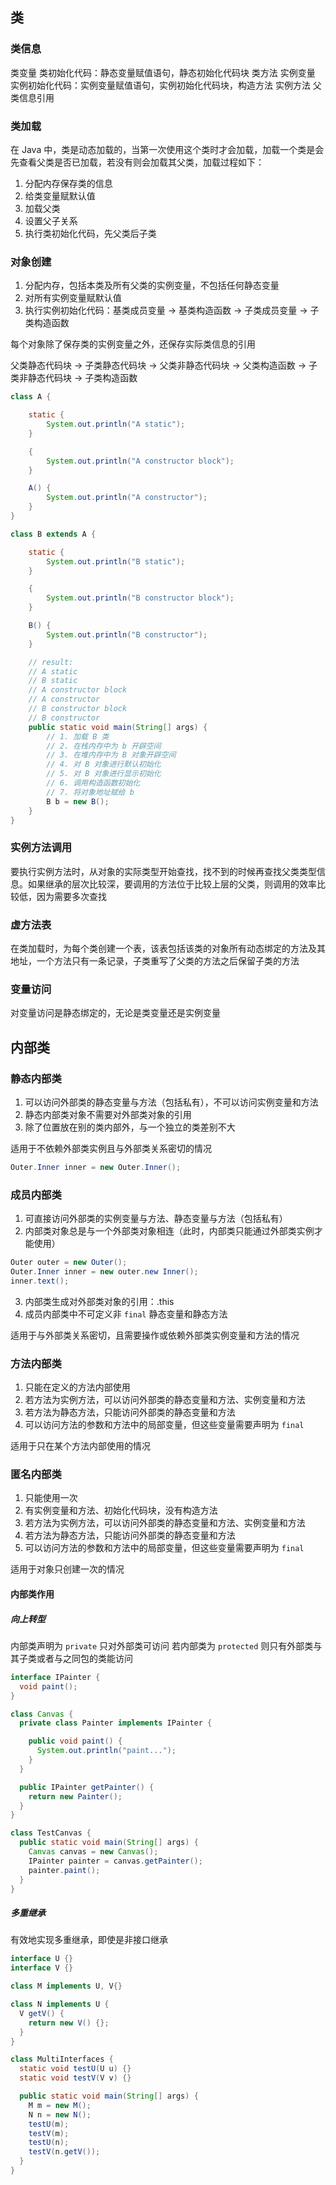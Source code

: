## 类
### 类信息
类变量
类初始化代码：静态变量赋值语句，静态初始化代码块
类方法
实例变量
实例初始化代码：实例变量赋值语句，实例初始化代码块，构造方法
实例方法
父类信息引用

### 类加载
在 Java 中，类是动态加载的，当第一次使用这个类时才会加载，加载一个类是会先查看父类是否已加载，若没有则会加载其父类，加载过程如下：
1. 分配内存保存类的信息
2. 给类变量赋默认值
3. 加载父类
4. 设置父子关系
5. 执行类初始化代码，先父类后子类

### 对象创建
1. 分配内存，包括本类及所有父类的实例变量，不包括任何静态变量
2. 对所有实例变量赋默认值
3. 执行实例初始化代码：基类成员变量 -> 基类构造函数 -> 子类成员变量 -> 子类构造函数

每个对象除了保存类的实例变量之外，还保存实际类信息的引用

父类静态代码块 -> 子类静态代码块 -> 父类非静态代码块 -> 父类构造函数 -> 子类非静态代码块 -> 子类构造函数
```java
class A {

    static {
        System.out.println("A static");
    }

    {
        System.out.println("A constructor block");
    }

    A() {
        System.out.println("A constructor");
    }
}

class B extends A {

    static {
        System.out.println("B static");
    }

    {
        System.out.println("B constructor block");
    }

    B() {
        System.out.println("B constructor");
    }

    // result:
    // A static
    // B static
    // A constructor block
    // A constructor
    // B constructor block
    // B constructor
    public static void main(String[] args) {
        // 1. 加载 B 类
        // 2. 在栈内存中为 b 开辟空间
        // 3. 在堆内存中为 B 对象开辟空间
        // 4. 对 B 对象进行默认初始化
        // 5. 对 B 对象进行显示初始化
        // 6. 调用构造函数初始化
        // 7. 将对象地址赋给 b
        B b = new B();
    }
}
```

### 实例方法调用
要执行实例方法时，从对象的实际类型开始查找，找不到的时候再查找父类类型信息。如果继承的层次比较深，要调用的方法位于比较上层的父类，则调用的效率比较低，因为需要多次查找

### 虚方法表
在类加载时，为每个类创建一个表，该表包括该类的对象所有动态绑定的方法及其地址，一个方法只有一条记录，子类重写了父类的方法之后保留子类的方法

### 变量访问
对变量访问是静态绑定的，无论是类变量还是实例变量


## 内部类
### 静态内部类
1. 可以访问外部类的静态变量与方法（包括私有），不可以访问实例变量和方法
2. 静态内部类对象不需要对外部类对象的引用
3. 除了位置放在别的类内部外，与一个独立的类差别不大

适用于不依赖外部类实例且与外部类关系密切的情况
```java
Outer.Inner inner = new Outer.Inner();
```

### 成员内部类
1. 可直接访问外部类的实例变量与方法、静态变量与方法（包括私有）
2. 内部类对象总是与一个外部类对象相连（此时，内部类只能通过外部类实例才能使用）
```java
Outer outer = new Outer();
Outer.Inner inner = new outer.new Inner();
inner.text();
```
3. 内部类生成对外部类对象的引用：<OuterClassName>.this
4. 成员内部类中不可定义非 `final` 静态变量和静态方法

适用于与外部类关系密切，且需要操作或依赖外部类实例变量和方法的情况

### 方法内部类
1. 只能在定义的方法内部使用
2. 若方法为实例方法，可以访问外部类的静态变量和方法、实例变量和方法
3. 若方法为静态方法，只能访问外部类的静态变量和方法
4. 可以访问方法的参数和方法中的局部变量，但这些变量需要声明为 `final`

适用于只在某个方法内部使用的情况

### 匿名内部类
1. 只能使用一次
2. 有实例变量和方法、初始化代码块，没有构造方法
3. 若方法为实例方法，可以访问外部类的静态变量和方法、实例变量和方法
4. 若方法为静态方法，只能访问外部类的静态变量和方法
5. 可以访问方法的参数和方法中的局部变量，但这些变量需要声明为 `final`

适用于对象只创建一次的情况

#### 内部类作用
##### 向上转型
内部类声明为 `private` 只对外部类可访问
若内部类为 `protected` 则只有外部类与其子类或者与之同包的类能访问
```java
interface IPainter {
  void paint();
}

class Canvas {
  private class Painter implements IPainter {

    public void paint() {
      System.out.println("paint...");
    }
  }

  public IPainter getPainter() {
    return new Painter();
  }
}

class TestCanvas {
  public static void main(String[] args) {
    Canvas canvas = new Canvas();
    IPainter painter = canvas.getPainter();
    painter.paint();
  }
}
```

##### 多重继承
有效地实现多重继承，即使是非接口继承
```java
interface U {}
interface V {}

class M implements U, V{}

class N implements U {
  V getV() {
    return new V() {};
  }
}

class MultiInterfaces {
  static void testU(U u) {}
  static void testV(V v) {}

  public static void main(String[] args) {
    M m = new M();
    N n = new N();
    testU(m);
    testV(m);
    testU(n);
    testV(n.getV());
  }
}
```